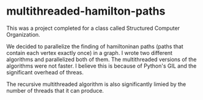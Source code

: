 # multithreaded-hamilton-paths
This was a project completed for a class called Structured Computer Organization.

We decided to parallelize the finding of hamiltoninan paths (paths that contain each vertex exactly once) in a graph.
I wrote two different algorithms and parallelized both of them.
The multithreaded versions of the algorithms were not faster. I believe this is because of Python's GIL and the significant overhead of threas.

The recursive multithreaded algorithm is also significantly limied by the number of threads that it can produce.
